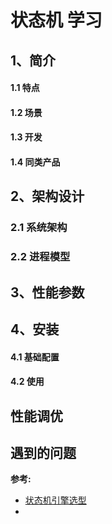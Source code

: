 # 状态机 学习

## 1、简介
#### 1.1 特点
#### 1.2 场景
#### 1.3 开发
#### 1.4 同类产品

## 2、架构设计
### 2.1 系统架构
### 2.2 进程模型

## 3、性能参数

## 4、安装
#### 4.1 基础配置
#### 4.2 使用

## 性能调优
## 遇到的问题
__参考:__
* [状态机引擎选型](http://www.timguan.net/2017/06/19/%E7%8A%B6%E6%80%81%E6%9C%BA%E5%BC%95%E6%93%8E%E9%80%89%E5%9E%8B/)
* []()